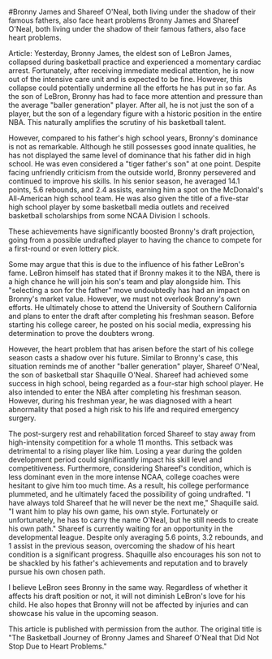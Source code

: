 #Bronny James and Shareef O'Neal, both living under the shadow of their famous fathers, also face heart problems 
 Bronny James and Shareef O'Neal, both living under the shadow of their famous fathers, also face heart problems.

Article: Yesterday, Bronny James, the eldest son of LeBron James, collapsed during basketball practice and experienced a momentary cardiac arrest. Fortunately, after receiving immediate medical attention, he is now out of the intensive care unit and is expected to be fine. However, this collapse could potentially undermine all the efforts he has put in so far. As the son of LeBron, Bronny has had to face more attention and pressure than the average "baller generation" player. After all, he is not just the son of a player, but the son of a legendary figure with a historic position in the entire NBA. This naturally amplifies the scrutiny of his basketball talent.

However, compared to his father's high school years, Bronny's dominance is not as remarkable. Although he still possesses good innate qualities, he has not displayed the same level of dominance that his father did in high school. He was even considered a "tiger father's son" at one point. Despite facing unfriendly criticism from the outside world, Bronny persevered and continued to improve his skills. In his senior season, he averaged 14.1 points, 5.6 rebounds, and 2.4 assists, earning him a spot on the McDonald's All-American high school team. He was also given the title of a five-star high school player by some basketball media outlets and received basketball scholarships from some NCAA Division I schools.

These achievements have significantly boosted Bronny's draft projection, going from a possible undrafted player to having the chance to compete for a first-round or even lottery pick.

Some may argue that this is due to the influence of his father LeBron's fame. LeBron himself has stated that if Bronny makes it to the NBA, there is a high chance he will join his son's team and play alongside him. This "selecting a son for the father" move undoubtedly has had an impact on Bronny's market value. However, we must not overlook Bronny's own efforts. He ultimately chose to attend the University of Southern California and plans to enter the draft after completing his freshman season. Before starting his college career, he posted on his social media, expressing his determination to prove the doubters wrong.

However, the heart problem that has arisen before the start of his college season casts a shadow over his future. Similar to Bronny's case, this situation reminds me of another "baller generation" player, Shareef O'Neal, the son of basketball star Shaquille O'Neal. Shareef had achieved some success in high school, being regarded as a four-star high school player. He also intended to enter the NBA after completing his freshman season. However, during his freshman year, he was diagnosed with a heart abnormality that posed a high risk to his life and required emergency surgery.

The post-surgery rest and rehabilitation forced Shareef to stay away from high-intensity competition for a whole 11 months. This setback was detrimental to a rising player like him. Losing a year during the golden development period could significantly impact his skill level and competitiveness. Furthermore, considering Shareef's condition, which is less dominant even in the more intense NCAA, college coaches were hesitant to give him too much time. As a result, his college performance plummeted, and he ultimately faced the possibility of going undrafted. "I have always told Shareef that he will never be the next me," Shaquille said. "I want him to play his own game, his own style. Fortunately or unfortunately, he has to carry the name O'Neal, but he still needs to create his own path." Shareef is currently waiting for an opportunity in the developmental league. Despite only averaging 5.6 points, 3.2 rebounds, and 1 assist in the previous season, overcoming the shadow of his heart condition is a significant progress. Shaquille also encourages his son not to be shackled by his father's achievements and reputation and to bravely pursue his own chosen path.

I believe LeBron sees Bronny in the same way. Regardless of whether it affects his draft position or not, it will not diminish LeBron's love for his child. He also hopes that Bronny will not be affected by injuries and can showcase his value in the upcoming season.

This article is published with permission from the author. The original title is "The Basketball Journey of Bronny James and Shareef O'Neal that Did Not Stop Due to Heart Problems."